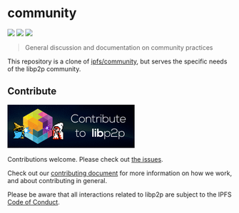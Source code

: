 # community

[![](https://img.shields.io/badge/made%20by-Protocol%20Labs-blue.svg?style=flat-square)](http://ipn.io)
[![](https://img.shields.io/badge/project-libp2p-blue.svg?style=flat-square)](http://github.com/libp2p/libp2p)
[![](https://img.shields.io/badge/freenode-%23ipfs-blue.svg?style=flat-square)](http://webchat.freenode.net/?channels=%23ipfs)

> General discussion and documentation on community practices

This repository is a clone of [ipfs/community](https://github.com/ipfs/community), but serves the specific needs of the libp2p community.

## Contribute

![](./img/contribute.gif)

Contributions welcome. Please check out [the issues](https://github.com/libp2p/community/issues).

Check out our [contributing document](https://github.com/libp2p/community/blob/master/CONTRIBUTE.md) for more information on how we work, and about contributing in general.

Please be aware that all interactions related to libp2p are subject to the IPFS [Code of Conduct](https://github.com/ipfs/community/blob/master/code-of-conduct.md).
